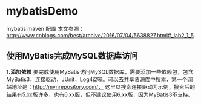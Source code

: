# mybatisDemo  
mybatis maven 配置
本文参照： http://www.cnblogs.com/best/archive/2016/07/04/5638827.html#_lab2_1_5
## 使用MyBatis完成MySQL数据库访问
**1.添加依赖**
要完成使用MyBatis访问MySQL数据库，需要添加一些依赖包，包含MyBatis3，连接驱动，JUnit，Log4j2等。可以去共享资源库中搜索，第一个网站地址是：http://mvnrepository.com/， 这里以搜索连接驱动为示例，搜索后的结果有5.xx版许多，也有6.xx版，但不建议使用6.xx版，因为MyBatis3不支持。